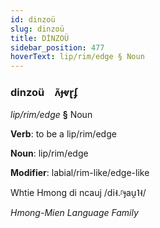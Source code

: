 ```yaml
---
id: dinzoü
slug: dinzoü
title: DİNZOÜ
sidebar_position: 477
hoverText: lip/rim/edge § Noun
---
```


### dinzoü&emsp;<span kind="abugida">ʌ̃ɟⱴɽʄ</span>

*lip/rim/edge* **§** Noun

**Verb**: to be a lip/rim/edge

**Noun**: lip/rim/edge

**Modifier**: labial/rim-like/edge-like

Whtie Hmong di ncauj /di˧.ᶮɟau̯˥˧/

*Hmong-Mien Language Family*